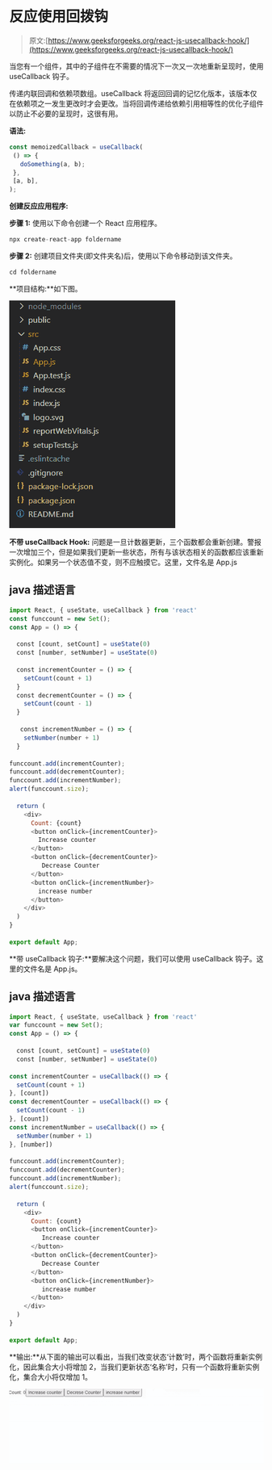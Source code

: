 # 反应使用回拨钩

> 原文:[https://www.geeksforgeeks.org/react-js-usecallback-hook/](https://www.geeksforgeeks.org/react-js-usecallback-hook/)

当您有一个组件，其中的子组件在不需要的情况下一次又一次地重新呈现时，使用 useCallback 钩子。

传递内联回调和依赖项数组。useCallback 将返回回调的记忆化版本，该版本仅在依赖项之一发生更改时才会更改。当将回调传递给依赖引用相等性的优化子组件以防止不必要的呈现时，这很有用。

**语法:**

```jsx
const memoizedCallback = useCallback(
 () => {
   doSomething(a, b);
 },
 [a, b],
);
```

**创建反应应用程序:**

**步骤 1:** 使用以下命令创建一个 React 应用程序。

```jsx
npx create-react-app foldername
```

**步骤 2:** 创建项目文件夹(即文件夹名)后，使用以下命令移动到该文件夹。

```jsx
cd foldername
```

**项目结构:**如下图。

![](img/61c6f1343b04abacfcac2db8b7a3d996.png)

**不带 useCallback Hook:** 问题是一旦计数器更新，三个函数都会重新创建。警报一次增加三个，但是如果我们更新一些状态，所有与该状态相关的函数都应该重新实例化。如果另一个状态值不变，则不应触摸它。这里，文件名是 App.js

## java 描述语言

```jsx
import React, { useState, useCallback } from 'react'
const funccount = new Set();
const App = () => {

  const [count, setCount] = useState(0)
  const [number, setNumber] = useState(0)

  const incrementCounter = () => {
    setCount(count + 1)
  }
  const decrementCounter = () => {
    setCount(count - 1)
  }

   const incrementNumber = () => {
    setNumber(number + 1)
  }

funccount.add(incrementCounter);
funccount.add(decrementCounter);
funccount.add(incrementNumber);
alert(funccount.size);

  return (
    <div>
      Count: {count}
      <button onClick={incrementCounter}>
        Increase counter
      </button>
      <button onClick={decrementCounter}>
         Decrease Counter
      </button>
      <button onClick={incrementNumber}>
        increase number
      </button>
    </div>
  )
}

export default App;
```

**带 useCallback 钩子:**要解决这个问题，我们可以使用 useCallback 钩子。这里的文件名是 App.js。

## java 描述语言

```jsx
import React, { useState, useCallback } from 'react'
var funccount = new Set();
const App = () => {

  const [count, setCount] = useState(0)
  const [number, setNumber] = useState(0)

const incrementCounter = useCallback(() => {
  setCount(count + 1)
}, [count])
const decrementCounter = useCallback(() => {
  setCount(count - 1)
}, [count])
const incrementNumber = useCallback(() => {
  setNumber(number + 1)
}, [number])

funccount.add(incrementCounter);
funccount.add(decrementCounter);
funccount.add(incrementNumber);
alert(funccount.size);

  return (
    <div>
      Count: {count}
      <button onClick={incrementCounter}>
         Increase counter
      </button>
      <button onClick={decrementCounter}>
         Decrease Counter
      </button>
      <button onClick={incrementNumber}>
         increase number
      </button>
    </div>
  )
}

export default App;
```

**输出:**从下面的输出可以看出，当我们改变状态‘计数’时，两个函数将重新实例化，因此集合大小将增加 2，当我们更新状态‘名称’时，只有一个函数将重新实例化，集合大小将仅增加 1。

![](img/1c6eac09510232943a89124e9fbd9b10.png)
